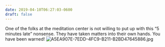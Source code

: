 ```yaml
---
date: 2019-04-10T06:27:03-0600
draft: false
---
```




One of the folks at the meditation center is not willing to put up with this “5 minutes late” nonsense. They have taken matters into their own hands. You have been warned! ![A5EA907E-7EDD-4FC9-B211-B2BD47645886.jpg](http://ianwhitney.micro.blog/uploads/2019/fdf78ae488.jpg)



